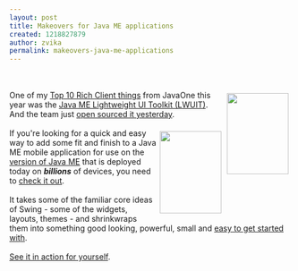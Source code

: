 ```yaml
---
layout: post
title: Makeovers for Java ME applications
created: 1218827879
author: zvika
permalink: makeovers-java-me-applications
---
```

<br />
<br />
<img style="width: 110px; height: 145px;" alt="" src="http://blogs.sun.com/dannycoward/resource/lwuit.jpg" align="right" hspace="5" vspace="5" />One
of my <a href="http://blogs.sun.com/dannycoward/entry/top_10_javaone_2008_rich">Top
10 Rich Client things</a> from JavaOne this year was the <a href="https://lwuit.dev.java.net/">Java ME Lightweight UI Toolkit
(LWUIT)</a>. And the team just <a href="http://weblogs.java.net/blog/terrencebarr/archive/2008/08/lwuit_released_1.html">open
sourced it yesterday</a>.<br />
<br />
<img style="width: 110px; height: 147px;" alt="" src="http://blogs.sun.com/dannycoward/resource/lwuit1.jpg" align="right" hspace="5" vspace="5" />If you're looking for a quick and
easy way to add some
fit and finish to a Java ME mobile application for use on the <a href="http://java.sun.com/products/midp/">version of Java ME</a> that
is deployed today on <span style="font-weight: bold; font-style: italic;">billions</span> of
devices, you need to <a href="https://lwuit.dev.java.net/">check it out</a>.<br />
<br />
It takes some of the familiar core ideas of Swing - some of the
widgets, layouts, themes - and shrinkwraps them into something good
looking, powerful, small and <a href="https://lwuit.dev.java.net/tutorial/index.html">easy to get
started wit</a><a href="https://lwuit.dev.java.net/tutorial/index.html">h</a>.<br />
<br />
<a href="http://www.youtube.com/user/vprise">See it in action for
yourself</a>.<br />
<br />
<br />
